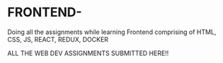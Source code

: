 # FRONTEND-
Doing all the assignments while learning Frontend comprising of HTML, CSS, JS, REACT, REDUX, DOCKER

ALL THE WEB DEV ASSIGNMENTS SUBMITTED HERE!!

